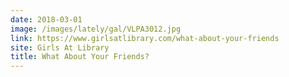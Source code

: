 ```yaml
---
date: 2018-03-01
image: /images/lately/gal/VLPA3012.jpg
link: https://www.girlsatlibrary.com/what-about-your-friends
site: Girls At Library
title: What About Your Friends?
---
```


